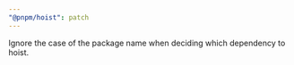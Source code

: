 ```yaml
---
"@pnpm/hoist": patch
---
```


Ignore the case of the package name when deciding which dependency to hoist.
